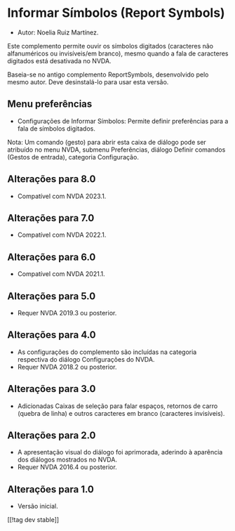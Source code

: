 # Informar Símbolos (Report Symbols) #

*	Autor: Noelia Ruiz Martínez.

Este complemento permite ouvir os símbolos digitados (caracteres não
alfanuméricos ou invisíveis/em branco), mesmo quando a fala de caracteres
digitados está desativada no NVDA.

Baseia-se no antigo complemento ReportSymbols, desenvolvido pelo mesmo
autor. Deve desinstalá-lo para usar esta versão.

## Menu preferências ##
*	Configurações de Informar Símbolos: Permite definir preferências para a
  fala de símbolos digitados.

Nota: Um comando (gesto) para abrir esta caixa de diálogo pode ser atribuído
no menu NVDA, submenu Preferências, diálogo Definir comandos (Gestos de
entrada), categoria Configuração.

## Alterações para 8.0
* Compatível com NVDA 2023.1.

## Alterações para 7.0
* Compatível com NVDA 2022.1.

## Alterações para 6.0
* Compatível com NVDA 2021.1.

## Alterações para 5.0 ##
*	Requer NVDA 2019.3 ou posterior.

## Alterações para 4.0 ##
* As configurações do complemento são incluídas na categoria respectiva do
  diálogo Configurações do NVDA.
* Requer NVDA 2018.2 ou posterior.

## Alterações para 3.0 ##
* Adicionadas Caixas de seleção para falar espaços, retornos de carro
  (quebra de linha) e outros caracteres em branco (caracteres invisíveis).

## Alterações para 2.0 ##
*	A apresentação visual do diálogo foi aprimorada, aderindo à aparência dos
  diálogos mostrados no NVDA.
*	Requer NVDA 2016.4 ou posterior.

## Alterações para 1.0 ##
*	Versão inicial.

[[!tag dev stable]]

